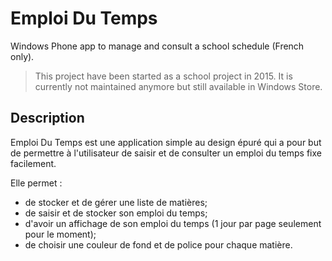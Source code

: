 # Emploi Du Temps
Windows Phone app to manage and consult a school schedule (French only).

> This project have been started as a school project in 2015. It is currently not maintained anymore but still available in Windows Store.

## Description

Emploi Du Temps est une application simple au design épuré qui a pour but de permettre à l'utilisateur de saisir et de consulter un emploi du temps fixe facilement. 

Elle permet : 
- de stocker et de gérer une liste de matières;
- de saisir et de stocker son emploi du temps; 
- d'avoir un affichage de son emploi du temps (1 jour par page seulement pour le moment);
- de choisir une couleur de fond et de police pour chaque matière.
